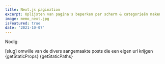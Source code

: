 ```yaml
---
title: Next.js pagination
excerpt: Oplijsten van pagina's beperken per scherm & categorieën maken 
image: memo_next.jpg
isFeatured: true
date: '2021-10-07'
---
```

Nodig: 

[slug] omwille van de divers aangemaakte posts die een eigen url krijgen
{getStaticProps}
{getStaticPaths}